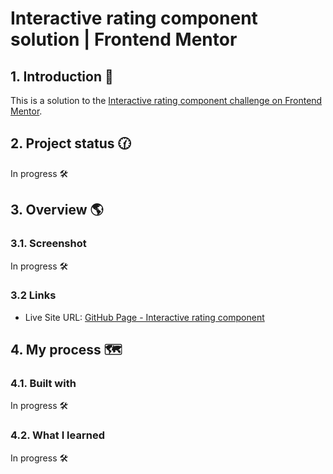 # Interactive rating component solution | Frontend Mentor

## 1. Introduction 📝

This is a solution to the [Interactive rating component challenge on Frontend Mentor](https://www.frontendmentor.io/challenges/interactive-rating-component-koxpeBUmI/hub).
<br>

## 2. Project status  🕜

In progress 🛠️

## 3. Overview 🌎

### 3.1. Screenshot

In progress 🛠️
<br>

### 3.2 Links

- Live Site URL: [GitHub Page - Interactive rating component](https://rachelpizane.github.io/FM06-interactive-rating-component/)

## 4. My process 🗺️

### 4.1. Built with

In progress 🛠️
<br>

### 4.2. What I learned

In progress 🛠️
<br>
